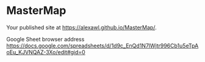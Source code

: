 # MasterMap
Your published site at https://alexawl.github.io/MasterMap/.

Google Sheet browser address  https://docs.google.com/spreadsheets/d/1d9c_EnQd1N7lWjtr996Cb1u5eTpAoEu_KJVNQAZ-3Xo/edit#gid=0
